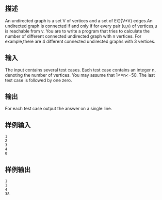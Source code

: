 ## 描述


An undirected graph is a set V of vertices and a set of E∈{V*V} edges.An undirected graph is connected if and only if for every pair (u,v) of vertices,u is reachable from v. You are to write a program that tries to calculate the number of different connected undirected graph with n vertices. For example,there are 4 different connected undirected graphs with 3 vertices. 

## 输入


The input contains several test cases.  Each test case contains an integer n, denoting the number of vertices.  You may assume that 1<=n<=50. The last test case is followed by  one zero. 

## 输出


For each test case output the answer on a single line. 

## 样例输入


```
1
2
3
4
0
```


## 样例输出


```
1
1
4
38
```


